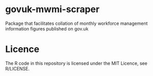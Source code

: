 # govuk-mwmi-scraper
Package that facilitates collation of monthly workforce management information figures published on gov.uk

# Licence
The R code in this repository is licensed under the MIT Licence, see R/LICENSE.
